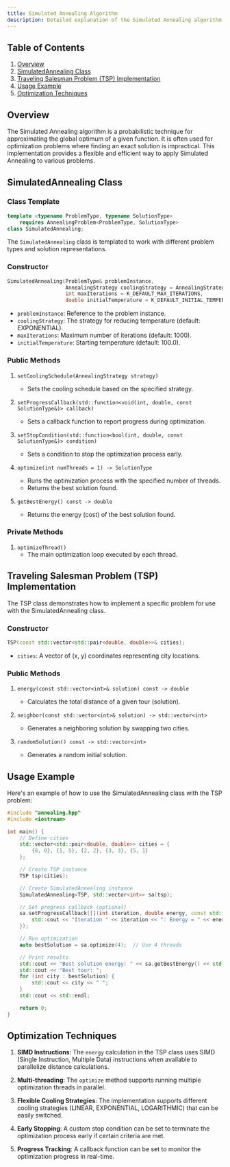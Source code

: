 ```yaml
---
title: Simulated Annealing Algorithm
description: Detailed explanation of the Simulated Annealing algorithm implementation in C++, including the SimulatedAnnealing class and an example problem (Traveling Salesman Problem).
---
```


## Table of Contents

1. [Overview](#overview)
2. [SimulatedAnnealing Class](#simulatedannealing-class)
3. [Traveling Salesman Problem (TSP) Implementation](#traveling-salesman-problem-tsp-implementation)
4. [Usage Example](#usage-example)
5. [Optimization Techniques](#optimization-techniques)

## Overview

The Simulated Annealing algorithm is a probabilistic technique for approximating the global optimum of a given function. It is often used for optimization problems where finding an exact solution is impractical. This implementation provides a flexible and efficient way to apply Simulated Annealing to various problems.

## SimulatedAnnealing Class

### Class Template

```cpp
template <typename ProblemType, typename SolutionType>
    requires AnnealingProblem<ProblemType, SolutionType>
class SimulatedAnnealing;
```

The `SimulatedAnnealing` class is templated to work with different problem types and solution representations.

### Constructor

```cpp
SimulatedAnnealing(ProblemType& problemInstance,
                   AnnealingStrategy coolingStrategy = AnnealingStrategy::EXPONENTIAL,
                   int maxIterations = K_DEFAULT_MAX_ITERATIONS,
                   double initialTemperature = K_DEFAULT_INITIAL_TEMPERATURE);
```

- `problemInstance`: Reference to the problem instance.
- `coolingStrategy`: The strategy for reducing temperature (default: EXPONENTIAL).
- `maxIterations`: Maximum number of iterations (default: 1000).
- `initialTemperature`: Starting temperature (default: 100.0).

### Public Methods

1. `setCoolingSchedule(AnnealingStrategy strategy)`

   - Sets the cooling schedule based on the specified strategy.

2. `setProgressCallback(std::function<void(int, double, const SolutionType&)> callback)`

   - Sets a callback function to report progress during optimization.

3. `setStopCondition(std::function<bool(int, double, const SolutionType&)> condition)`

   - Sets a condition to stop the optimization process early.

4. `optimize(int numThreads = 1) -> SolutionType`

   - Runs the optimization process with the specified number of threads.
   - Returns the best solution found.

5. `getBestEnergy() const -> double`
   - Returns the energy (cost) of the best solution found.

### Private Methods

1. `optimizeThread()`
   - The main optimization loop executed by each thread.

## Traveling Salesman Problem (TSP) Implementation

The TSP class demonstrates how to implement a specific problem for use with the SimulatedAnnealing class.

### Constructor

```cpp
TSP(const std::vector<std::pair<double, double>>& cities);
```

- `cities`: A vector of (x, y) coordinates representing city locations.

### Public Methods

1. `energy(const std::vector<int>& solution) const -> double`

   - Calculates the total distance of a given tour (solution).

2. `neighbor(const std::vector<int>& solution) -> std::vector<int>`

   - Generates a neighboring solution by swapping two cities.

3. `randomSolution() const -> std::vector<int>`
   - Generates a random initial solution.

## Usage Example

Here's an example of how to use the SimulatedAnnealing class with the TSP problem:

```cpp
#include "annealing.hpp"
#include <iostream>

int main() {
    // Define cities
    std::vector<std::pair<double, double>> cities = {
        {0, 0}, {1, 5}, {2, 2}, {3, 3}, {5, 1}
    };

    // Create TSP instance
    TSP tsp(cities);

    // Create SimulatedAnnealing instance
    SimulatedAnnealing<TSP, std::vector<int>> sa(tsp);

    // Set progress callback (optional)
    sa.setProgressCallback([](int iteration, double energy, const std::vector<int>& solution) {
        std::cout << "Iteration " << iteration << ": Energy = " << energy << std::endl;
    });

    // Run optimization
    auto bestSolution = sa.optimize(4);  // Use 4 threads

    // Print results
    std::cout << "Best solution energy: " << sa.getBestEnergy() << std::endl;
    std::cout << "Best tour: ";
    for (int city : bestSolution) {
        std::cout << city << " ";
    }
    std::cout << std::endl;

    return 0;
}
```

## Optimization Techniques

1. **SIMD Instructions**: The `energy` calculation in the TSP class uses SIMD (Single Instruction, Multiple Data) instructions when available to parallelize distance calculations.

2. **Multi-threading**: The `optimize` method supports running multiple optimization threads in parallel.

3. **Flexible Cooling Strategies**: The implementation supports different cooling strategies (LINEAR, EXPONENTIAL, LOGARITHMIC) that can be easily switched.

4. **Early Stopping**: A custom stop condition can be set to terminate the optimization process early if certain criteria are met.

5. **Progress Tracking**: A callback function can be set to monitor the optimization progress in real-time.
